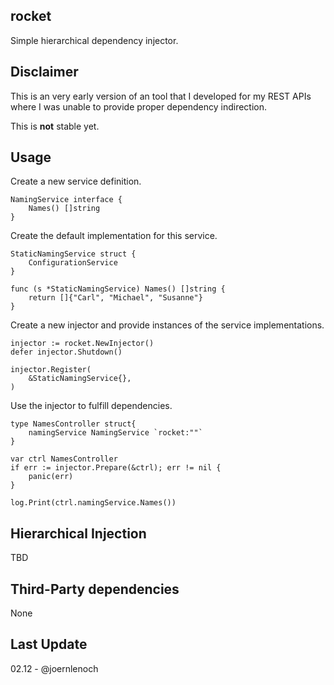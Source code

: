 ## rocket

Simple hierarchical dependency injector.

## Disclaimer

This is an very early version of an tool that I developed for my REST APIs where I was unable to provide proper
dependency indirection.

This is **not** stable yet.

## Usage

Create a new service definition.
```
NamingService interface {
    Names() []string
}
```

Create the default implementation for this service.
```
StaticNamingService struct {
    ConfigurationService
}

func (s *StaticNamingService) Names() []string {
	return []{"Carl", "Michael", "Susanne"}
}
```

Create a new injector and provide instances of the service implementations.
```
injector := rocket.NewInjector()
defer injector.Shutdown()

injector.Register(
    &StaticNamingService{},
)
```

Use the injector to fulfill dependencies.
```
type NamesController struct{
    namingService NamingService `rocket:""`
}

var ctrl NamesController
if err := injector.Prepare(&ctrl); err != nil {
    panic(err)
}

log.Print(ctrl.namingService.Names())
```

## Hierarchical Injection

TBD

## Third-Party dependencies

None

## Last Update

02.12 - @joernlenoch

